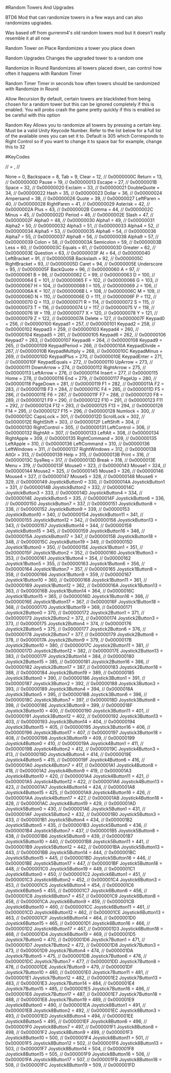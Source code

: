 ﻿#Random Towers And Upgrades

BTD6 Mod that can randomize towers in a few ways and can also randomizes upgrades.

Was based off from gurrenm4's old random towers mod but it doesn't really resemble it at all now

Random Tower on Place
Randomizes a tower you place down

Random Upgrades
Changes the upgraded tower to a random one

Randomize in Round
Randomizes all towers placed down, can control how often it happens with Random Timer

Random Timer
Timer in seconds how often towers should be randomized with Randomize in Round

Allow Recursion
By default, certain towers are blacklisted from being chosen for a random tower but this can be ignored 
completely if this is enabled.
You will probs crash the game pretty quickly if this is enabled so be careful with this option

Random Key
Allows you to randomize all towers by pressing a certain key. Must be a valid Unity Keycode Number. 
Refer to the list below for a full list of the available ones you can set it to. Default is 305 which
Corresponds to Right Control so if you want to change it to space bar for example, change this to 32

#KeyCodes

// <Enum value> = <int value>, // <Hex value>

None = 0,
Backspace = 8,
Tab = 9,
Clear = 12, // 0x0000000C
Return = 13, // 0x0000000D
Pause = 19, // 0x00000013
Escape = 27, // 0x0000001B
Space = 32, // 0x00000020
Exclaim = 33, // 0x00000021
DoubleQuote = 34, // 0x00000022
Hash = 35, // 0x00000023
Dollar = 36, // 0x00000024
Ampersand = 38, // 0x00000026
Quote = 39, // 0x00000027
LeftParen = 40, // 0x00000028
RightParen = 41, // 0x00000029
Asterisk = 42, // 0x0000002A
Plus = 43, // 0x0000002B
Comma = 44, // 0x0000002C
Minus = 45, // 0x0000002D
Period = 46, // 0x0000002E
Slash = 47, // 0x0000002F
Alpha0 = 48, // 0x00000030
Alpha1 = 49, // 0x00000031
Alpha2 = 50, // 0x00000032
Alpha3 = 51, // 0x00000033
Alpha4 = 52, // 0x00000034
Alpha5 = 53, // 0x00000035
Alpha6 = 54, // 0x00000036
Alpha7 = 55, // 0x00000037
Alpha8 = 56, // 0x00000038
Alpha9 = 57, // 0x00000039
Colon = 58, // 0x0000003A
Semicolon = 59, // 0x0000003B
Less = 60, // 0x0000003C
Equals = 61, // 0x0000003D
Greater = 62, // 0x0000003E
Question = 63, // 0x0000003F
At = 64, // 0x00000040
LeftBracket = 91, // 0x0000005B
Backslash = 92, // 0x0000005C
RightBracket = 93, // 0x0000005D
Caret = 94, // 0x0000005E
Underscore = 95, // 0x0000005F
BackQuote = 96, // 0x00000060
A = 97, // 0x00000061
B = 98, // 0x00000062
C = 99, // 0x00000063
D = 100, // 0x00000064
E = 101, // 0x00000065
F = 102, // 0x00000066
G = 103, // 0x00000067
H = 104, // 0x00000068
I = 105, // 0x00000069
J = 106, // 0x0000006A
K = 107, // 0x0000006B
L = 108, // 0x0000006C
M = 109, // 0x0000006D
N = 110, // 0x0000006E
O = 111, // 0x0000006F
P = 112, // 0x00000070
Q = 113, // 0x00000071
R = 114, // 0x00000072
S = 115, // 0x00000073
T = 116, // 0x00000074
U = 117, // 0x00000075
V = 118, // 0x00000076
W = 119, // 0x00000077
X = 120, // 0x00000078
Y = 121, // 0x00000079
Z = 122, // 0x0000007A
Delete = 127, // 0x0000007F
Keypad0 = 256, // 0x00000100
Keypad1 = 257, // 0x00000101
Keypad2 = 258, // 0x00000102
Keypad3 = 259, // 0x00000103
Keypad4 = 260, // 0x00000104
Keypad5 = 261, // 0x00000105
Keypad6 = 262, // 0x00000106
Keypad7 = 263, // 0x00000107
Keypad8 = 264, // 0x00000108
Keypad9 = 265, // 0x00000109
KeypadPeriod = 266, // 0x0000010A
KeypadDivide = 267, // 0x0000010B
KeypadMultiply = 268, // 0x0000010C
KeypadMinus = 269, // 0x0000010D
KeypadPlus = 270, // 0x0000010E
KeypadEnter = 271, // 0x0000010F
KeypadEquals = 272, // 0x00000110
UpArrow = 273, // 0x00000111
DownArrow = 274, // 0x00000112
RightArrow = 275, // 0x00000113
LeftArrow = 276, // 0x00000114
Insert = 277, // 0x00000115
Home = 278, // 0x00000116
End = 279, // 0x00000117
PageUp = 280, // 0x00000118
PageDown = 281, // 0x00000119
F1 = 282, // 0x0000011A
F2 = 283, // 0x0000011B
F3 = 284, // 0x0000011C
F4 = 285, // 0x0000011D
F5 = 286, // 0x0000011E
F6 = 287, // 0x0000011F
F7 = 288, // 0x00000120
F8 = 289, // 0x00000121
F9 = 290, // 0x00000122
F10 = 291, // 0x00000123
F11 = 292, // 0x00000124
F12 = 293, // 0x00000125
F13 = 294, // 0x00000126
F14 = 295, // 0x00000127
F15 = 296, // 0x00000128
Numlock = 300, // 0x0000012C
CapsLock = 301, // 0x0000012D
ScrollLock = 302, // 0x0000012E
RightShift = 303, // 0x0000012F
LeftShift = 304, // 0x00000130
RightControl = 305, // 0x00000131
LeftControl = 306, // 0x00000132
RightAlt = 307, // 0x00000133
LeftAlt = 308, // 0x00000134
RightApple = 309, // 0x00000135
RightCommand = 309, // 0x00000135
LeftApple = 310, // 0x00000136
LeftCommand = 310, // 0x00000136
LeftWindows = 311, // 0x00000137
RightWindows = 312, // 0x00000138
AltGr = 313, // 0x00000139
Help = 315, // 0x0000013B
Print = 316, // 0x0000013C
SysReq = 317, // 0x0000013D
Break = 318, // 0x0000013E
Menu = 319, // 0x0000013F
Mouse0 = 323, // 0x00000143
Mouse1 = 324, // 0x00000144
Mouse2 = 325, // 0x00000145
Mouse3 = 326, // 0x00000146
Mouse4 = 327, // 0x00000147
Mouse5 = 328, // 0x00000148
Mouse6 = 329, // 0x00000149
JoystickButton0 = 330, // 0x0000014A
JoystickButton1 = 331, // 0x0000014B
JoystickButton2 = 332, // 0x0000014C
JoystickButton3 = 333, // 0x0000014D
JoystickButton4 = 334, // 0x0000014E
JoystickButton5 = 335, // 0x0000014F
JoystickButton6 = 336, // 0x00000150
JoystickButton7 = 337, // 0x00000151
JoystickButton8 = 338, // 0x00000152
JoystickButton9 = 339, // 0x00000153
JoystickButton10 = 340, // 0x00000154
JoystickButton11 = 341, // 0x00000155
JoystickButton12 = 342, // 0x00000156
JoystickButton13 = 343, // 0x00000157
JoystickButton14 = 344, // 0x00000158
JoystickButton15 = 345, // 0x00000159
JoystickButton16 = 346, // 0x0000015A
JoystickButton17 = 347, // 0x0000015B
JoystickButton18 = 348, // 0x0000015C
JoystickButton19 = 349, // 0x0000015D
Joystick1Button0 = 350, // 0x0000015E
Joystick1Button1 = 351, // 0x0000015F
Joystick1Button2 = 352, // 0x00000160
Joystick1Button3 = 353, // 0x00000161
Joystick1Button4 = 354, // 0x00000162
Joystick1Button5 = 355, // 0x00000163
Joystick1Button6 = 356, // 0x00000164
Joystick1Button7 = 357, // 0x00000165
Joystick1Button8 = 358, // 0x00000166
Joystick1Button9 = 359, // 0x00000167
Joystick1Button10 = 360, // 0x00000168
Joystick1Button11 = 361, // 0x00000169
Joystick1Button12 = 362, // 0x0000016A
Joystick1Button13 = 363, // 0x0000016B
Joystick1Button14 = 364, // 0x0000016C
Joystick1Button15 = 365, // 0x0000016D
Joystick1Button16 = 366, // 0x0000016E
Joystick1Button17 = 367, // 0x0000016F
Joystick1Button18 = 368, // 0x00000170
Joystick1Button19 = 369, // 0x00000171
Joystick2Button0 = 370, // 0x00000172
Joystick2Button1 = 371, // 0x00000173
Joystick2Button2 = 372, // 0x00000174
Joystick2Button3 = 373, // 0x00000175
Joystick2Button4 = 374, // 0x00000176
Joystick2Button5 = 375, // 0x00000177
Joystick2Button6 = 376, // 0x00000178
Joystick2Button7 = 377, // 0x00000179
Joystick2Button8 = 378, // 0x0000017A
Joystick2Button9 = 379, // 0x0000017B
Joystick2Button10 = 380, // 0x0000017C
Joystick2Button11 = 381, // 0x0000017D
Joystick2Button12 = 382, // 0x0000017E
Joystick2Button13 = 383, // 0x0000017F
Joystick2Button14 = 384, // 0x00000180
Joystick2Button15 = 385, // 0x00000181
Joystick2Button16 = 386, // 0x00000182
Joystick2Button17 = 387, // 0x00000183
Joystick2Button18 = 388, // 0x00000184
Joystick2Button19 = 389, // 0x00000185
Joystick3Button0 = 390, // 0x00000186
Joystick3Button1 = 391, // 0x00000187
Joystick3Button2 = 392, // 0x00000188
Joystick3Button3 = 393, // 0x00000189
Joystick3Button4 = 394, // 0x0000018A
Joystick3Button5 = 395, // 0x0000018B
Joystick3Button6 = 396, // 0x0000018C
Joystick3Button7 = 397, // 0x0000018D
Joystick3Button8 = 398, // 0x0000018E
Joystick3Button9 = 399, // 0x0000018F
Joystick3Button10 = 400, // 0x00000190
Joystick3Button11 = 401, // 0x00000191
Joystick3Button12 = 402, // 0x00000192
Joystick3Button13 = 403, // 0x00000193
Joystick3Button14 = 404, // 0x00000194
Joystick3Button15 = 405, // 0x00000195
Joystick3Button16 = 406, // 0x00000196
Joystick3Button17 = 407, // 0x00000197
Joystick3Button18 = 408, // 0x00000198
Joystick3Button19 = 409, // 0x00000199
Joystick4Button0 = 410, // 0x0000019A
Joystick4Button1 = 411, // 0x0000019B
Joystick4Button2 = 412, // 0x0000019C
Joystick4Button3 = 413, // 0x0000019D
Joystick4Button4 = 414, // 0x0000019E
Joystick4Button5 = 415, // 0x0000019F
Joystick4Button6 = 416, // 0x000001A0
Joystick4Button7 = 417, // 0x000001A1
Joystick4Button8 = 418, // 0x000001A2
Joystick4Button9 = 419, // 0x000001A3
Joystick4Button10 = 420, // 0x000001A4
Joystick4Button11 = 421, // 0x000001A5
Joystick4Button12 = 422, // 0x000001A6
Joystick4Button13 = 423, // 0x000001A7
Joystick4Button14 = 424, // 0x000001A8
Joystick4Button15 = 425, // 0x000001A9
Joystick4Button16 = 426, // 0x000001AA
Joystick4Button17 = 427, // 0x000001AB
Joystick4Button18 = 428, // 0x000001AC
Joystick4Button19 = 429, // 0x000001AD
Joystick5Button0 = 430, // 0x000001AE
Joystick5Button1 = 431, // 0x000001AF
Joystick5Button2 = 432, // 0x000001B0
Joystick5Button3 = 433, // 0x000001B1
Joystick5Button4 = 434, // 0x000001B2
Joystick5Button5 = 435, // 0x000001B3
Joystick5Button6 = 436, // 0x000001B4
Joystick5Button7 = 437, // 0x000001B5
Joystick5Button8 = 438, // 0x000001B6
Joystick5Button9 = 439, // 0x000001B7
Joystick5Button10 = 440, // 0x000001B8
Joystick5Button11 = 441, // 0x000001B9
Joystick5Button12 = 442, // 0x000001BA
Joystick5Button13 = 443, // 0x000001BB
Joystick5Button14 = 444, // 0x000001BC
Joystick5Button15 = 445, // 0x000001BD
Joystick5Button16 = 446, // 0x000001BE
Joystick5Button17 = 447, // 0x000001BF
Joystick5Button18 = 448, // 0x000001C0
Joystick5Button19 = 449, // 0x000001C1
Joystick6Button0 = 450, // 0x000001C2
Joystick6Button1 = 451, // 0x000001C3
Joystick6Button2 = 452, // 0x000001C4
Joystick6Button3 = 453, // 0x000001C5
Joystick6Button4 = 454, // 0x000001C6
Joystick6Button5 = 455, // 0x000001C7
Joystick6Button6 = 456, // 0x000001C8
Joystick6Button7 = 457, // 0x000001C9
Joystick6Button8 = 458, // 0x000001CA
Joystick6Button9 = 459, // 0x000001CB
Joystick6Button10 = 460, // 0x000001CC
Joystick6Button11 = 461, // 0x000001CD
Joystick6Button12 = 462, // 0x000001CE
Joystick6Button13 = 463, // 0x000001CF
Joystick6Button14 = 464, // 0x000001D0
Joystick6Button15 = 465, // 0x000001D1
Joystick6Button16 = 466, // 0x000001D2
Joystick6Button17 = 467, // 0x000001D3
Joystick6Button18 = 468, // 0x000001D4
Joystick6Button19 = 469, // 0x000001D5
Joystick7Button0 = 470, // 0x000001D6
Joystick7Button1 = 471, // 0x000001D7
Joystick7Button2 = 472, // 0x000001D8
Joystick7Button3 = 473, // 0x000001D9
Joystick7Button4 = 474, // 0x000001DA
Joystick7Button5 = 475, // 0x000001DB
Joystick7Button6 = 476, // 0x000001DC
Joystick7Button7 = 477, // 0x000001DD
Joystick7Button8 = 478, // 0x000001DE
Joystick7Button9 = 479, // 0x000001DF
Joystick7Button10 = 480, // 0x000001E0
Joystick7Button11 = 481, // 0x000001E1
Joystick7Button12 = 482, // 0x000001E2
Joystick7Button13 = 483, // 0x000001E3
Joystick7Button14 = 484, // 0x000001E4
Joystick7Button15 = 485, // 0x000001E5
Joystick7Button16 = 486, // 0x000001E6
Joystick7Button17 = 487, // 0x000001E7
Joystick7Button18 = 488, // 0x000001E8
Joystick7Button19 = 489, // 0x000001E9
Joystick8Button0 = 490, // 0x000001EA
Joystick8Button1 = 491, // 0x000001EB
Joystick8Button2 = 492, // 0x000001EC
Joystick8Button3 = 493, // 0x000001ED
Joystick8Button4 = 494, // 0x000001EE
Joystick8Button5 = 495, // 0x000001EF
Joystick8Button6 = 496, // 0x000001F0
Joystick8Button7 = 497, // 0x000001F1
Joystick8Button8 = 498, // 0x000001F2
Joystick8Button9 = 499, // 0x000001F3
Joystick8Button10 = 500, // 0x000001F4
Joystick8Button11 = 501, // 0x000001F5
Joystick8Button12 = 502, // 0x000001F6
Joystick8Button13 = 503, // 0x000001F7
Joystick8Button14 = 504, // 0x000001F8
Joystick8Button15 = 505, // 0x000001F9
Joystick8Button16 = 506, // 0x000001FA
Joystick8Button17 = 507, // 0x000001FB
Joystick8Button18 = 508, // 0x000001FC
Joystick8Button19 = 509, // 0x000001FD